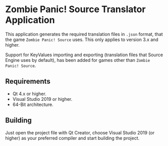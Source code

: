 # Zombie Panic! Source Translator Application

This application generates the required translation files in `.json` format, that the game `Zombie Panic! Source` uses. This only applies to version 3.x and higher.

Support for KeyValues importing and exporting (translation files that Source Engine uses by default), has been added for games other than `Zombie Panic! Source`.

## Requirements

* Qt 4.x or higher.
* Visual Studio 2019 or higher.
* 64-Bit architecture.

## Building

Just open the project file with Qt Creator, choose Visual Studio 2019 (or higher) as your preferred compiler and start building the project.
